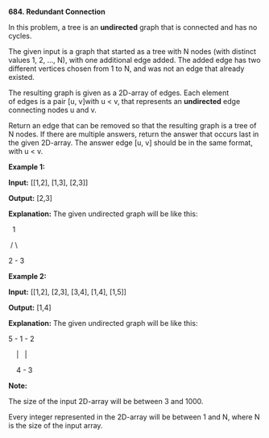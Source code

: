 **684. Redundant Connection**

In this problem, a tree is an **undirected** graph that is connected and has no cycles.

The given input is a graph that started as a tree with N nodes (with distinct values 1, 2, ..., N), with one additional edge added. The added edge has two different vertices chosen from 1 to N, and was not an edge that already existed.

The resulting graph is given as a 2D-array of edges. Each element of edges is a pair [u, v]with u &lt; v, that represents an **undirected** edge connecting nodes u and v.

Return an edge that can be removed so that the resulting graph is a tree of N nodes. If there are multiple answers, return the answer that occurs last in the given 2D-array. The answer edge [u, v] should be in the same format, with u &lt; v.

**Example 1:**

**Input:** [[1,2], [1,3], [2,3]]

**Output:** [2,3]

**Explanation:** The given undirected graph will be like this:

  1

 / \

2 - 3

**Example 2:**

**Input:** [[1,2], [2,3], [3,4], [1,4], [1,5]]

**Output:** [1,4]

**Explanation:** The given undirected graph will be like this:

5 - 1 - 2

    |   |

    4 - 3

**Note:**

The size of the input 2D-array will be between 3 and 1000.

Every integer represented in the 2D-array will be between 1 and N, where N is the size of the input array.
